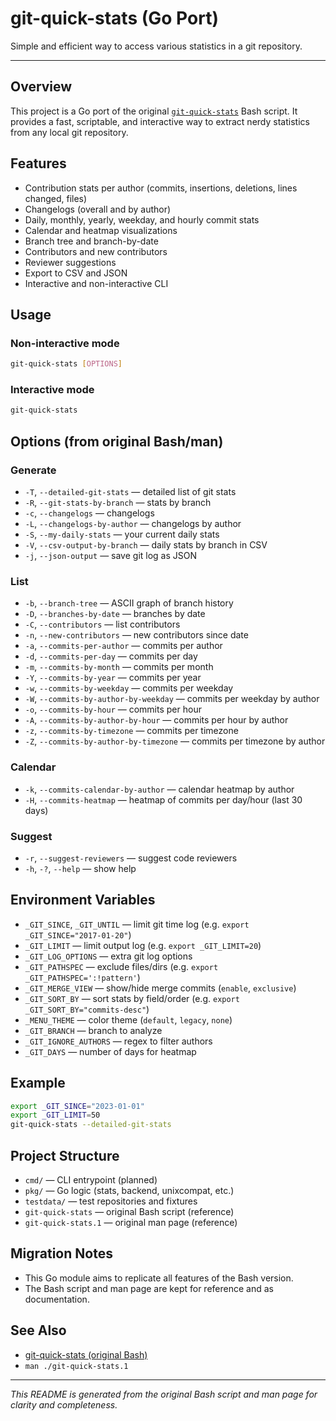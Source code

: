 # git-quick-stats (Go Port)

Simple and efficient way to access various statistics in a git repository.

---

## Overview
This project is a Go port of the original [`git-quick-stats`](https://github.com/git-quick-stats/git-quick-stats) Bash script. It provides a fast, scriptable, and interactive way to extract nerdy statistics from any local git repository.

## Features
- Contribution stats per author (commits, insertions, deletions, lines changed, files)
- Changelogs (overall and by author)
- Daily, monthly, yearly, weekday, and hourly commit stats
- Calendar and heatmap visualizations
- Branch tree and branch-by-date
- Contributors and new contributors
- Reviewer suggestions
- Export to CSV and JSON
- Interactive and non-interactive CLI

## Usage

### Non-interactive mode
```sh
git-quick-stats [OPTIONS]
```

### Interactive mode
```sh
git-quick-stats
```

## Options (from original Bash/man)

### Generate
- `-T`, `--detailed-git-stats` — detailed list of git stats
- `-R`, `--git-stats-by-branch` — stats by branch
- `-c`, `--changelogs` — changelogs
- `-L`, `--changelogs-by-author` — changelogs by author
- `-S`, `--my-daily-stats` — your current daily stats
- `-V`, `--csv-output-by-branch` — daily stats by branch in CSV
- `-j`, `--json-output` — save git log as JSON

### List
- `-b`, `--branch-tree` — ASCII graph of branch history
- `-D`, `--branches-by-date` — branches by date
- `-C`, `--contributors` — list contributors
- `-n`, `--new-contributors` — new contributors since date
- `-a`, `--commits-per-author` — commits per author
- `-d`, `--commits-per-day` — commits per day
- `-m`, `--commits-by-month` — commits per month
- `-Y`, `--commits-by-year` — commits per year
- `-w`, `--commits-by-weekday` — commits per weekday
- `-W`, `--commits-by-author-by-weekday` — commits per weekday by author
- `-o`, `--commits-by-hour` — commits per hour
- `-A`, `--commits-by-author-by-hour` — commits per hour by author
- `-z`, `--commits-by-timezone` — commits per timezone
- `-Z`, `--commits-by-author-by-timezone` — commits per timezone by author

### Calendar
- `-k`, `--commits-calendar-by-author` — calendar heatmap by author
- `-H`, `--commits-heatmap` — heatmap of commits per day/hour (last 30 days)

### Suggest
- `-r`, `--suggest-reviewers` — suggest code reviewers
- `-h`, `-?`, `--help` — show help

## Environment Variables
- `_GIT_SINCE`, `_GIT_UNTIL` — limit git time log (e.g. `export _GIT_SINCE="2017-01-20"`)
- `_GIT_LIMIT` — limit output log (e.g. `export _GIT_LIMIT=20`)
- `_GIT_LOG_OPTIONS` — extra git log options
- `_GIT_PATHSPEC` — exclude files/dirs (e.g. `export _GIT_PATHSPEC=':!pattern'`)
- `_GIT_MERGE_VIEW` — show/hide merge commits (`enable`, `exclusive`)
- `_GIT_SORT_BY` — sort stats by field/order (e.g. `export _GIT_SORT_BY="commits-desc"`)
- `_MENU_THEME` — color theme (`default`, `legacy`, `none`)
- `_GIT_BRANCH` — branch to analyze
- `_GIT_IGNORE_AUTHORS` — regex to filter authors
- `_GIT_DAYS` — number of days for heatmap

## Example
```sh
export _GIT_SINCE="2023-01-01"
export _GIT_LIMIT=50
git-quick-stats --detailed-git-stats
```

## Project Structure
- `cmd/` — CLI entrypoint (planned)
- `pkg/` — Go logic (stats, backend, unixcompat, etc.)
- `testdata/` — test repositories and fixtures
- `git-quick-stats` — original Bash script (reference)
- `git-quick-stats.1` — original man page (reference)

## Migration Notes
- This Go module aims to replicate all features of the Bash version.
- The Bash script and man page are kept for reference and as documentation.

## See Also
- [git-quick-stats (original Bash)](https://github.com/git-quick-stats/git-quick-stats)
- `man ./git-quick-stats.1`

---

*This README is generated from the original Bash script and man page for clarity and completeness.*

